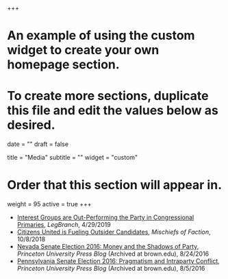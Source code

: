 +++
# An example of using the custom widget to create your own homepage section.
# To create more sections, duplicate this file and edit the values below as desired.

date = ""
draft = false

title = "Media"
subtitle = ""
widget = "custom"

# Order that this section will appear in.
weight = 95
active = true
+++

- [Interest Groups are Out-Performing the Party in Congressional Primaries](https://www.legbranch.org/interest-groups-are-out-performing-the-parties-in-congressional-primaries/), *LegBranch*, 4/29/2019
- [Citizens United is Fueling Outsider Candidates](https://www.vox.com/mischiefs-of-faction/2018/10/8/17950046/citizens-united-interest-groups), *Mischiefs of Faction*, 10/8/2018
- [Nevada Senate Election 2016: Money and the Shadows of Party](https://www.brown.edu/research/projects/electing-the-senate/news/2016-08/nevada-senate-election-2016), *Princeton University Press Blog* (Archived at brown.edu), 8/24/2016
- [Pennsylvania Senate Election 2016: Pragmatism and Intraparty Conflict](https://www.brown.edu/research/projects/electing-the-senate/news/2016-08/pennsylvania-senate-election-2016), *Princeton University Press Blog* (Archived at brown.edu), 8/5/2016
